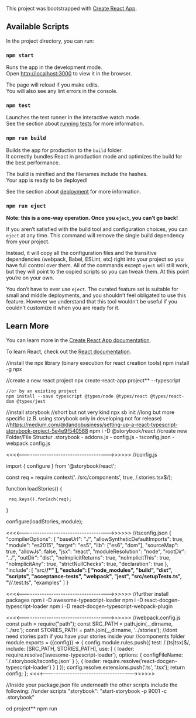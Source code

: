 This project was bootstrapped with [Create React App](https://github.com/facebook/create-react-app).

## Available Scripts

In the project directory, you can run:

### `npm start`

Runs the app in the development mode.<br />
Open [http://localhost:3000](http://localhost:3000) to view it in the browser.

The page will reload if you make edits.<br />
You will also see any lint errors in the console.

### `npm test`

Launches the test runner in the interactive watch mode.<br />
See the section about [running tests](https://facebook.github.io/create-react-app/docs/running-tests) for more information.

### `npm run build`

Builds the app for production to the `build` folder.<br />
It correctly bundles React in production mode and optimizes the build for the best performance.

The build is minified and the filenames include the hashes.<br />
Your app is ready to be deployed!

See the section about [deployment](https://facebook.github.io/create-react-app/docs/deployment) for more information.

### `npm run eject`

**Note: this is a one-way operation. Once you `eject`, you can’t go back!**

If you aren’t satisfied with the build tool and configuration choices, you can `eject` at any time. This command will remove the single build dependency from your project.

Instead, it will copy all the configuration files and the transitive dependencies (webpack, Babel, ESLint, etc) right into your project so you have full control over them. All of the commands except `eject` will still work, but they will point to the copied scripts so you can tweak them. At this point you’re on your own.

You don’t have to ever use `eject`. The curated feature set is suitable for small and middle deployments, and you shouldn’t feel obligated to use this feature. However we understand that this tool wouldn’t be useful if you couldn’t customize it when you are ready for it.

## Learn More

You can learn more in the [Create React App documentation](https://facebook.github.io/create-react-app/docs/getting-started).

To learn React, check out the [React documentation](https://reactjs.org/).


//install the npx library (binary execution for react creation tools)
npm install -g npx 

//create a new react project
npx create-react-app project** --typescript

    //or by an existing project
    npm install --save typescript @types/node @types/react @types/react-dom @types/jest

//install storybook
//short but not very kind
npx sb init
//long but more specific (z.B. using storybook only in developing not for release)
//https://medium.com/@dandobusiness/setting-up-a-react-typescript-storybook-project-5e4e9f540568
npm i -D @storybook/react
   //create new Folder/File Structur
   .storybook
    - addons.js
    - config.js 
    - tsconfig.json
    - webpack.config.js

<<<<------------------------------------>>>>>>
   //config.js

   import { configure } from '@storybook/react';

   const req = require.context('../src/components', true, /.stories.tsx$/);

   function loadStories() {

     req.keys().forEach(req);

   }

   configure(loadStories, module);

<<<<------------------------------------>>>>>>
//tsconfig.json
{
  "compilerOptions": {
    "baseUrl": "./",
    "allowSyntheticDefaultImports": true,
    "module": "es2015",
    "target": "es5",
    "lib": ["es6", "dom"],
    "sourceMap": true,
    "allowJs": false,
    "jsx": "react",
    "moduleResolution": "node",
    "rootDir": "../",
    "outDir": "dist",
    "noImplicitReturns": true,
    "noImplicitThis": true,
    "noImplicitAny": true,
    "strictNullChecks": true,
    "declaration": true
  },
  "include": [
    "src/**/*"
  ],
  "exclude": [
    "node_modules",
    "build",
    "dist",
    "scripts",
    "acceptance-tests",
    "webpack",
    "jest",
    "src/setupTests.ts",
    "**/*/*.test.ts",
    "examples"
  ]
}


<<<<------------------------------------>>>>>>
//further install packages
npm i -D awesome-typescript-loader
npm i -D react-docgen-typescript-loader
npm i -D react-docgen-typescript-webpack-plugin

<<<<------------------------------------>>>>>>
//webpack.config.js
const path = require("path");
const SRC_PATH = path.join(__dirname, '../src');
const STORIES_PATH = path.join(__dirname, '../stories');
//dont need stories path if you have your stories inside your //components folder
module.exports = ({config}) => {
  config.module.rules.push({
    test: /\.(ts|tsx)$/,
    include: [SRC_PATH, STORIES_PATH],
      use: [
        {
          loader: require.resolve(’awesome-typescript-loader’),
          options: {
            configFileName: './.storybook/tsconfig.json'
          }
        },
        { loader: require.resolve(’react-docgen-typescript-loader’) }
      ]
  });
  config.resolve.extensions.push(’.ts’, '.tsx’);
  return config;
};
<<<<------------------------------------>>>>>>


//Inside your package.json file underneath the other scripts include the following:
//under scripts
"storybook": "start-storybook -p 9001 -c .storybook"


cd project**
npm run 
